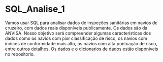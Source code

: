 # SQL_Analise_1
Vamos usar SQL para analisar dados de inspeções sanitárias em navios de cruzeiro, com dados reais disponíveis publicamente.   Os dados são da ANVISA.  Nosso objetivo será compreender algumas características dos dados como os navios com pior classificação de risco, os navios com índices de conformidade mais alto, os navios com alta pontuação de risco, entre outros detalhes.   Os dados e o dicionarios de dados estão disponiveis no repositorio. 
